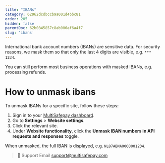 ```yaml
---
title: "IBANs"
category: 62962dcdbccb9a001d4bbc81
order: 205
hidden: false
parentDoc: 62b0845857c8ab006af6a4f7
slug: 'ibans'
---
```


International bank account numbers (IBANs) are sensitive data. For security reasons, we mask them so that only the last 4 digits are visible, e.g. `*** 1234`.

You can still perform most business operations with masked IBANs, e.g. processing refunds.

# How to unmask ibans

To unmask IBANs for a specific site, follow these steps:

1. Sign in to your [MultiSafepay dashboard](https://merchant.multisafepay.com).
2. Go to **Settings** > **Website settings**.
3. Click the relevant site.
4. Under **Website functionality**, click the **Unmask IBAN numbers in API requests and responses** toggle.

When unmasked, the full IBAN is displayed, e.g. `NL87ABNA0000001234`.
<br>

> 💬  Support
> Email <support@multisafepay.com>